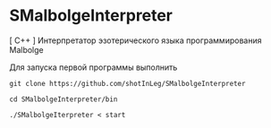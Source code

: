 # SMalbolgeInterpreter
[ C++ ] Интерпретатор эзотерического языка программирования Malbolge

Для запуска первой программы выполнить 
<pre><code>git clone https://github.com/shotInLeg/SMalbolgeInterpreter</code></pre>
<pre><code>cd SMalbolgeInterpreter/bin</code></pre>
<pre><code>./SMalbolgeIterpreter < start</code></pre>
